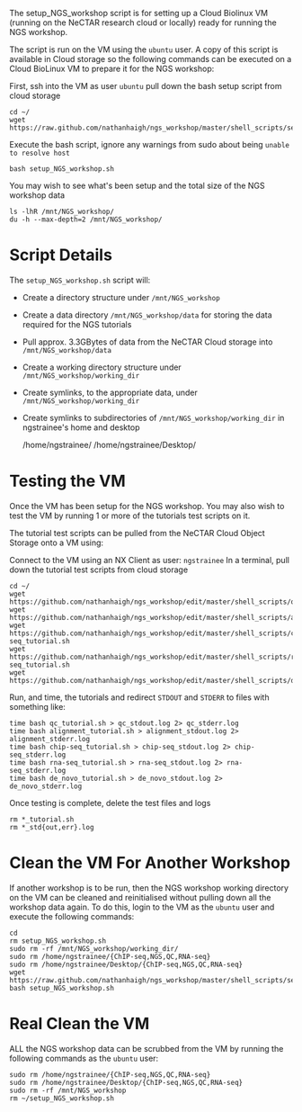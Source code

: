 The setup_NGS_workshop script is for setting up a Cloud Biolinux VM (running on the NeCTAR research cloud or locally)
ready for running the NGS workshop.

The script is run on the VM using the ```ubuntu``` user. A copy of this script is available in Cloud storage
so the following commands can be executed on a Cloud BioLinux VM to prepare it for the NGS workshop:

First, ssh into the VM as user ```ubuntu```
pull down the bash setup script from cloud storage

    cd ~/
    wget https://raw.github.com/nathanhaigh/ngs_workshop/master/shell_scripts/setup_NGS_workshop.sh

Execute the bash script, ignore any warnings from sudo about being ```unable to resolve host```

    bash setup_NGS_workshop.sh

You may wish to see what's been setup and the total size of the NGS workshop data

    ls -lhR /mnt/NGS_workshop/
    du -h --max-depth=2 /mnt/NGS_workshop/

Script Details
==============
The ```setup_NGS_workshop.sh``` script will:
* Create a directory structure under ```/mnt/NGS_workshop```
* Create a data directory ```/mnt/NGS_workshop/data``` for storing the data required for the NGS tutorials
* Pull approx. 3.3GBytes of data from the NeCTAR Cloud storage into ```/mnt/NGS_workshop/data```
* Create a working directory structure under ```/mnt/NGS_workshop/working_dir```
* Create symlinks, to the appropriate data, under ```/mnt/NGS_workshop/working_dir```
* Create symlinks to subdirectories of ```/mnt/NGS_workshop/working_dir``` in ngstrainee's home and desktop

    /home/ngstrainee/
    /home/ngstrainee/Desktop/

Testing the VM
==============
Once the VM has been setup for the NGS workshop. You may also wish to test the VM by running 1 or more of
the tutorials test scripts on it.

The tutorial test scripts can be pulled from the NeCTAR Cloud Object Storage onto a VM using:

Connect to the VM using an NX Client as user: ```ngstrainee```
In a terminal, pull down the tutorial test scripts from cloud storage

    cd ~/
    wget https://github.com/nathanhaigh/ngs_workshop/edit/master/shell_scripts/qc_tutorial.sh
    wget https://github.com/nathanhaigh/ngs_workshop/edit/master/shell_scripts/alignment_tutorial.sh 
    wget https://github.com/nathanhaigh/ngs_workshop/edit/master/shell_scripts/chip-seq_tutorial.sh
    wget https://github.com/nathanhaigh/ngs_workshop/edit/master/shell_scripts/rna-seq_tutorial.sh
    wget https://github.com/nathanhaigh/ngs_workshop/edit/master/shell_scripts/de_novo_tutorial.sh

Run, and time, the tutorials and redirect ```STDOUT``` and ```STDERR``` to files with something like:

    time bash qc_tutorial.sh > qc_stdout.log 2> qc_stderr.log
    time bash alignment_tutorial.sh > alignment_stdout.log 2> alignment_stderr.log
    time bash chip-seq_tutorial.sh > chip-seq_stdout.log 2> chip-seq_stderr.log
    time bash rna-seq_tutorial.sh > rna-seq_stdout.log 2> rna-seq_stderr.log
    time bash de_novo_tutorial.sh > de_novo_stdout.log 2> de_novo_stderr.log

Once testing is complete, delete the test files and logs

    rm *_tutorial.sh
    rm *_std{out,err}.log



Clean the VM For Another Workshop
=================================
If another workshop is to be run, then the NGS workshop working directory on the VM can be cleaned and
reinitialised without pulling down all the workshop data again. To do this, login to the VM as the ```ubuntu``` user
and execute the following commands:

    cd
    rm setup_NGS_workshop.sh
    sudo rm -rf /mnt/NGS_workshop/working_dir/
    sudo rm /home/ngstrainee/{ChIP-seq,NGS,QC,RNA-seq}
    sudo rm /home/ngstrainee/Desktop/{ChIP-seq,NGS,QC,RNA-seq}
    wget https://raw.github.com/nathanhaigh/ngs_workshop/master/shell_scripts/setup_NGS_workshop.sh
    bash setup_NGS_workshop.sh

Real Clean the VM
=================
ALL the NGS workshop data can be scrubbed from the VM by running the following commands as the ```ubuntu``` user:

    sudo rm /home/ngstrainee/{ChIP-seq,NGS,QC,RNA-seq}
    sudo rm /home/ngstrainee/Desktop/{ChIP-seq,NGS,QC,RNA-seq}
    sudo rm -rf /mnt/NGS_workshop
    rm ~/setup_NGS_workshop.sh
    